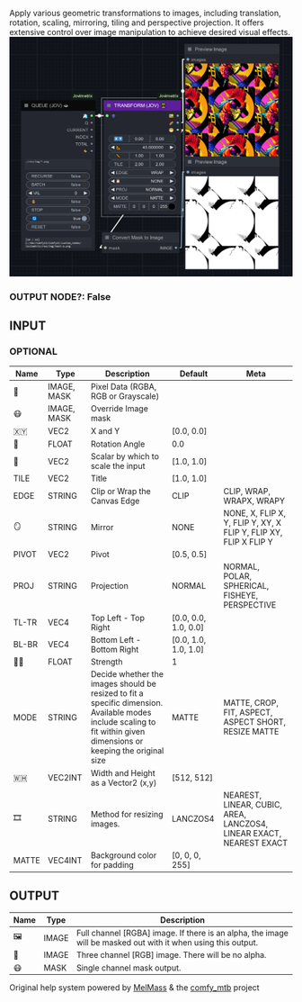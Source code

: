  
Apply various geometric transformations to images, including translation, rotation, scaling, mirroring, tiling and perspective projection. It offers extensive control over image manipulation to achieve desired visual effects.  
![TRANSFORM](https://raw.githubusercontent.com/Amorano/Jovimetrix-examples/master/node/TRANSFORM/TRANSFORM.png)
### OUTPUT NODE?: False
INPUT
-----
### OPTIONAL
| Name | Type | Description | Default | Meta |
| --- | --- | --- | --- | --- |
| 👾 | IMAGE, MASK | Pixel Data (RGBA, RGB or Grayscale) |  |  |
| 😷 | IMAGE, MASK | Override Image mask |  |  |
| 🇽🇾 | VEC2 | X and Y | [0.0, 0.0] |  |
| 📐 | FLOAT | Rotation Angle | 0.0 |  |
| 📏 | VEC2 | Scalar by which to scale the input | [1.0, 1.0] |  |
| TILE | VEC2 | Title | [1.0, 1.0] |  |
| EDGE | STRING | Clip or Wrap the Canvas Edge | CLIP | CLIP, WRAP, WRAPX, WRAPY |
| 🪞 | STRING | Mirror | NONE | NONE, X, FLIP X, Y, FLIP Y, XY, X FLIP Y, FLIP XY, FLIP X FLIP Y |
| PIVOT | VEC2 | Pivot | [0.5, 0.5] |  |
| PROJ | STRING | Projection | NORMAL | NORMAL, POLAR, SPHERICAL, FISHEYE, PERSPECTIVE |
| TL-TR | VEC4 | Top Left - Top Right | [0.0, 0.0, 1.0, 0.0] |  |
| BL-BR | VEC4 | Bottom Left - Bottom Right | [0.0, 1.0, 1.0, 1.0] |  |
| 💪🏽 | FLOAT | Strength | 1 |  |
| MODE | STRING | Decide whether the images should be resized to fit a specific dimension. Available modes include scaling to fit within given dimensions or keeping the original size | MATTE | MATTE, CROP, FIT, ASPECT, ASPECT SHORT, RESIZE MATTE |
| 🇼🇭 | VEC2INT | Width and Height as a Vector2 (x,y) | [512, 512] |  |
| 🎞️ | STRING | Method for resizing images. | LANCZOS4 | NEAREST, LINEAR, CUBIC, AREA, LANCZOS4, LINEAR EXACT, NEAREST EXACT |
| MATTE | VEC4INT | Background color for padding | [0, 0, 0, 255] |  |
OUTPUT
------
| Name | Type | Description |
| --- | --- | --- |
| 🖼️ | IMAGE | Full channel [RGBA] image. If there is an alpha, the image will be masked out with it when using this output. |
| 🌈 | IMAGE | Three channel [RGB] image. There will be no alpha. |
| 😷 | MASK | Single channel mask output. |
Original help system powered by [MelMass](https://github.com/melMass) & the [comfy\_mtb](https://github.com/melMass/comfy_mtb) project
